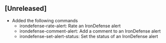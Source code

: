 ## [Unreleased]
  - Added the following commands
    - irondefense-rate-alert: Rate an IronDefense alert
    - irondefense-comment-alert: Add a comment to an IronDefense alert
    - irondefense-set-alert-status: Set the status of an IronDefense alert

